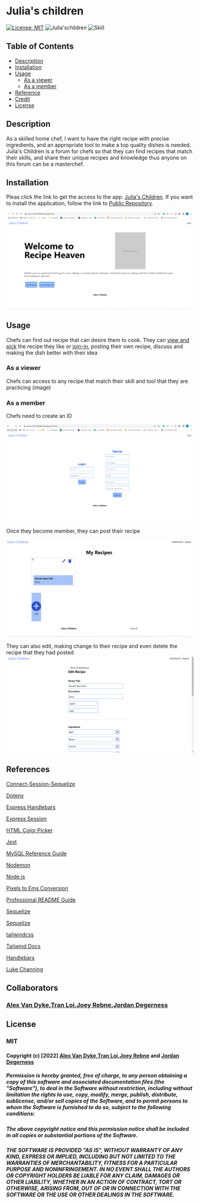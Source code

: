 # Julia's children
[![License: MIT](https://img.shields.io/badge/License-MIT-yellow.svg)](https://opensource.org/licenses/MIT)
![Julia'schildren](https://img.shields.io/badge/Project-Julia'%20Children-green)
![Skill](https://img.shields.io/badge/Skill%20included-npm%20HTML%20CSS%20JAVA-blue)

## Table of Contents

* [Description](#description)
* [Installation](#installation)
* [Usage](#usage)
    * [As a viewer](#as-a-viewer)
    * [As a member](#as-a-member)
* [Reference](#references)
* [Credit](#credit)
* [License](#license)

## Description
As a skilled home chef, I want to have the right recipe with precise ingredients, and an appropriate tool to make a top quality dishes is needed. Julia's Children is a forum for chefs so that they can find recipes that match their skills, and share their unique recipes and knowledge thus anyone on this forum can be a masterchef.

## Installation
Pleas click the link to get the access to the app: [Julia's Children](https://julias-children.herokuapp.com/).
If you want to install the application, follow the link to [Public Repository](https://github.com/AlexandertheGreat491/Project-2.git).

![main page ](./public/images/screenshots/mainpage.PNG)

## Usage
Chefs can find out recipe that can desire them to cook. They can [view and pick](#as-a-viewer) the recipe they like or [join-in](#as-a-member), posting their own recipe, discuss and making the dish better with their idea

### As a viewer
Chefs can access to any recipe that match their skill and tool that they are practicing
(image)

### As a member
Chefs need to create an ID 

![ID create](./public/images/screenshots/as-a-member.PNG)


Once they become member, they can post their recipe

![my recipe](./public/images/screenshots/my-recipes.PNG)

They can also edit, making change to their recipe and even delete the recipe that they had posted
![edit recipe](./public/images/screenshots/edit-recipe.PNG)

## References
[Connect-Session-Sequelize](https://www.npmjs.com/package/connect-session-sequelize)

[Dotenv](https://www.npmjs.com/package/dotenv)

[Express Handlebars](https://www.npmjs.com/package/express-handlebars)

[Express Session](https://www.npmjs.com/package/express-session)

[HTML Color Picker](https://www.w3schools.com/colors/colors_picker.asp)

[Jest](https://jestjs.io/docs/getting-started)

[MySQL Reference Guide](https://coding-boot-camp.github.io/full-stack/mysql/mysql-reference-guide)

[Nodemon](https://www.npmjs.com/package/nodemon)

[Node.js](https://nodejs.org/api/path.html)

[Pixels to Ems Conversion](https://www.w3schools.com/tags/ref_pxtoemconversion.asp)

[Professional README Guide](https://coding-boot-camp.github.io/full-stack/github/professional-readme-guide)

[Sequelize](https://sequelize.org/v5/manual/getting-started.html)

[Sequelize](https://www.npmjs.com/package/sequelize)

[tailwindcss](https://www.npmjs.com/package/tailwindcss)

[Tailwind Docs](https://tailwindcss.com/docs/installation)

[Handlebars](https://handlebarsjs.com/guide/)

[Luke Channing](https://gist.github.com/LukeChannings/6173ab951d8b1dc4602e)

## Collaborators
### [Alex Van Dyke],[Tran Loi],[Joey Rebne],[Jordan Degerness]

## License
### MIT

#### Copyright (c) [2022] [Alex Van Dyke],[Tran Loi],[Joey Rebne] and [Jordan Degerness]

##### Permission is hereby granted, free of charge, to any person obtaining a copy of this software and associated documentation files (the "Software"), to deal in the Software without restriction, including without limitation the rights to use, copy, modify, merge, publish, distribute, sublicense, and/or sell copies of the Software, and to permit persons to whom the Software is furnished to do so, subject to the following conditions:

##### The above copyright notice and this permission notice shall be included in all copies or substantial portions of the Software.

##### THE SOFTWARE IS PROVIDED "AS IS", WITHOUT WARRANTY OF ANY KIND, EXPRESS OR IMPLIED, INCLUDING BUT NOT LIMITED TO THE WARRANTIES OF MERCHANTABILITY, FITNESS FOR A PARTICULAR PURPOSE AND NONINFRINGEMENT. IN NO EVENT SHALL THE AUTHORS OR COPYRIGHT HOLDERS BE LIABLE FOR ANY CLAIM, DAMAGES OR OTHER LIABILITY, WHETHER IN AN ACTION OF CONTRACT, TORT OR OTHERWISE, ARISING FROM, OUT OF OR IN CONNECTION WITH THE SOFTWARE OR THE USE OR OTHER DEALINGS IN THE SOFTWARE.

[Alex Van Dyke]:https://github.com/AlexandertheGreat491
[Tran Loi]:https://github.com/LoiT1020
[Joey Rebne]:https://github.com/J0J0C0DING
[Jordan Degerness]:https://github.com/J0J0C0DING



